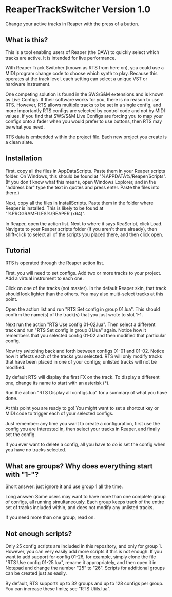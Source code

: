 # ReaperTrackSwitcher Version 1.0
Change your active tracks in Reaper with the press of a button.

## What is this?
This is a tool enabling users of Reaper (the DAW) to quickly select which tracks are active. It is intended for live performance.

With Reaper Track Switcher (known as RTS from here on), you could use a MIDI program change code to choose which synth to play. Because this operates at the track level, each setting can select a unique VST or hardware instrument.

One competing solution is found in the SWS/S&M extensions and is known as Live Configs. If their software works for you, there is no reason to use RTS. However, RTS allows multiple tracks to be set in a single config, and more importantly RTS configs are selected by control code and not by MIDI values. If you find that SWS/S&M Live Configs are forcing you to map your configs onto a fader when you would prefer to use buttons, then RTS may be what you need.

RTS data is embedded within the project file. Each new project you create is a clean slate.

## Installation
First, copy all the files in AppDataScripts. Paste them in your Reaper scripts folder. On Windows, this should be found at "%APPDATA%/Reaper/Scripts". (If you don't know what this means, open Windows Explorer, and in the "address bar" type the text in quotes and press enter. Paste the files into there.)

Next, copy all the files in InstallScripts. Paste them in the folder where Reaper is installed. This is likely to be found at "%PROGRAMFILES%\REAPER (x64)".

In Reaper, open the action list. Next to where it says ReaScript, click Load. Navigate to your Reaper scripts folder (if you aren't there already), then shift-click to select all of the scripts you placed there, and then click open.

## Tutorial
RTS is operated through the Reaper action list.

First, you will need to set configs. Add two or more tracks to your project. Add a virtual instrument to each one.

Click on one of the tracks (not master). In the default Reaper skin, that track should look lighter than the others. You may also multi-select tracks at this point.

Open the action list and run "RTS Set config in group 01.lua". This should confirm the name(s) of the track(s) that you just wrote to slot 1-1.

Next run the action "RTS Use config 01-02.lua". Then select a different track and run "RTS Set config in group 01.lua" again. Notice how it remembers that you selected config 01-02 and then modified that particular config.

Now try switching back and forth between configs 01-01 and 01-02. Notice how it affects each of the tracks you selected. RTS will only modify tracks that have been placed in one of your configs; unlisted tracks will not be modified.

By default RTS will display the first FX on the track. To display a different one, change its name to start with an asterisk (*).

Run the action "RTS Display all configs.lua" for a summary of what you have done.

At this point you are ready to go! You might want to set a shortcut key or MIDI code to trigger each of your selected configs.

Just remember: any time you want to create a configuration, first use the config you are interested in, then select your tracks in Reaper, and finally set the config.

If you ever want to delete a config, all you have to do is set the config when you have no tracks selected.

## What are groups? Why does everything start with "1-"?

Short answer: just ignore it and use group 1 all the time.

Long answer: Some users may want to have more than one complete group of configs, all running simultaneously. Each group keeps track of the entire set of tracks included within, and does not modify any unlisted tracks.

If you need more than one group, read on.

## Not enough scripts?
Only 25 config scripts are included in this repository, and only for group 1. However, you can very easily add more scripts if this is not enough. If you want to add support for config 01-26, for example, simply clone the file "RTS Use config 01-25.lua", rename it appropriately, and then open it in Notepad and change the number "25" to "26". Scripts for additional groups can be created just as easily.

By default, RTS supports up to 32 groups and up to 128 configs per group. You can increase these limits; see "RTS Utils.lua".